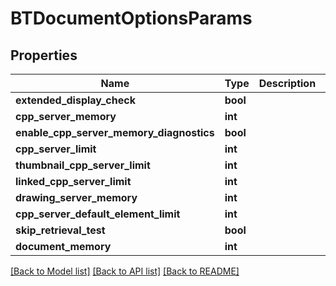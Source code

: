 # BTDocumentOptionsParams

## Properties
Name | Type | Description | Notes
------------ | ------------- | ------------- | -------------
**extended_display_check** | **bool** |  | [optional] 
**cpp_server_memory** | **int** |  | [optional] 
**enable_cpp_server_memory_diagnostics** | **bool** |  | [optional] 
**cpp_server_limit** | **int** |  | [optional] 
**thumbnail_cpp_server_limit** | **int** |  | [optional] 
**linked_cpp_server_limit** | **int** |  | [optional] 
**drawing_server_memory** | **int** |  | [optional] 
**cpp_server_default_element_limit** | **int** |  | [optional] 
**skip_retrieval_test** | **bool** |  | [optional] 
**document_memory** | **int** |  | [optional] 

[[Back to Model list]](../README.md#documentation-for-models) [[Back to API list]](../README.md#documentation-for-api-endpoints) [[Back to README]](../README.md)



